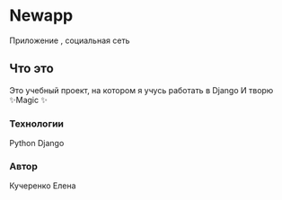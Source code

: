 # Newapp
Приложение , социальная сеть
## Что это
Это учебный проект, на котором я учусь работать в Django
И творю ✨Magic ✨
### Технологии
Python 
Django 
### Автор
 Кучеренко Елена
